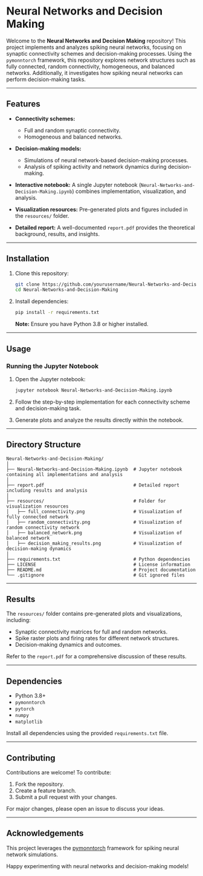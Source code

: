 # Neural Networks and Decision Making  

Welcome to the **Neural Networks and Decision Making** repository! This project implements and analyzes spiking neural networks, focusing on synaptic connectivity schemes and decision-making processes. Using the `pymonntorch` framework, this repository explores network structures such as fully connected, random connectivity, homogeneous, and balanced networks. Additionally, it investigates how spiking neural networks can perform decision-making tasks.  

---

## Features  

- **Connectivity schemes:**  
  - Full and random synaptic connectivity.  
  - Homogeneous and balanced networks.  

- **Decision-making models:**  
  - Simulations of neural network-based decision-making processes.  
  - Analysis of spiking activity and network dynamics during decision-making.  

- **Interactive notebook:** A single Jupyter notebook (`Neural-Networks-and-Decision-Making.ipynb`) combines implementation, visualization, and analysis.  

- **Visualization resources:** Pre-generated plots and figures included in the `resources/` folder.  

- **Detailed report:** A well-documented `report.pdf` provides the theoretical background, results, and insights.  

---

## Installation  

1. Clone this repository:  
   ```bash  
   git clone https://github.com/yourusername/Neural-Networks-and-Decision-Making.git  
   cd Neural-Networks-and-Decision-Making  
   ```  

2. Install dependencies:  
   ```bash  
   pip install -r requirements.txt  
   ```  

   **Note:** Ensure you have Python 3.8 or higher installed.  

---

## Usage  

### Running the Jupyter Notebook  

1. Open the Jupyter notebook:  
   ```bash  
   jupyter notebook Neural-Networks-and-Decision-Making.ipynb  
   ```  

2. Follow the step-by-step implementation for each connectivity scheme and decision-making task.  
3. Generate plots and analyze the results directly within the notebook.  

---

## Directory Structure  

```plaintext  
Neural-Networks-and-Decision-Making/  
│  
├── Neural-Networks-and-Decision-Making.ipynb  # Jupyter notebook containing all implementations and analysis  
│  
├── report.pdf                                 # Detailed report including results and analysis  
│  
├── resources/                                 # Folder for visualization resources  
│   ├── full_connectivity.png                  # Visualization of fully connected network  
│   ├── random_connectivity.png                # Visualization of random connectivity network  
│   ├── balanced_network.png                   # Visualization of balanced network  
│   ├── decision_making_results.png            # Visualization of decision-making dynamics  
│  
├── requirements.txt                           # Python dependencies  
├── LICENSE                                    # License information  
├── README.md                                  # Project documentation  
└── .gitignore                                 # Git ignored files  
```  

---

## Results  

The `resources/` folder contains pre-generated plots and visualizations, including:  
- Synaptic connectivity matrices for full and random networks.  
- Spike raster plots and firing rates for different network structures.  
- Decision-making dynamics and outcomes.  

Refer to the `report.pdf` for a comprehensive discussion of these results.  

---

## Dependencies  

- Python 3.8+  
- `pymonntorch`
- `pytorch`
- `numpy`  
- `matplotlib`   

Install all dependencies using the provided `requirements.txt` file.  

---

## Contributing  

Contributions are welcome! To contribute:  
1. Fork the repository.  
2. Create a feature branch.  
3. Submit a pull request with your changes.  

For major changes, please open an issue to discuss your ideas.  

---

## Acknowledgements  

This project leverages the [pymonntorch](https://github.com/cnrl/PymoNNtorch) framework for spiking neural network simulations.  

Happy experimenting with neural networks and decision-making models!
